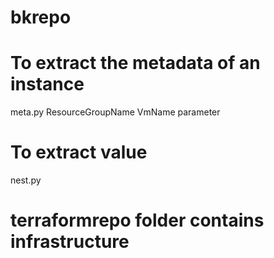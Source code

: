 # bkrepo

# To extract the metadata of an instance
meta.py ResourceGroupName VmName parameter

# To extract value
nest.py

# terraformrepo folder contains infrastructure 
